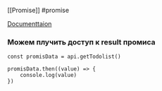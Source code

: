 [[Promise]] #promise 

[Documenttaion](https://developer.mozilla.org/ru/docs/Web/JavaScript/Reference/Global_Objects/Promise/then)


### Можем плучить доступ к result промиса
``` JS
const promisData = api.getTodolist()  
  
promisData.then((value) => {  
    console.log(value)  
})
```
